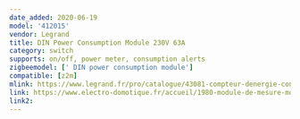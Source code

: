 ```yaml
---
date_added: 2020-06-19
model: '412015'
vendor: Legrand
title: DIN Power Consumption Module 230V 63A
category: switch
supports: on/off, power meter, consumption alerts
zigbeemodel: [' DIN power consumption module']
compatible: [z2m]
mlink: https://www.legrand.fr/pro/catalogue/43081-compteur-denergie-connecte/compteur-denergie-connecte-pour-installation-with-netatmo-livre-avec-1-transformateur-de-courant-ferme-63a-1-module
link: https://www.electro-domotique.fr/accueil/1980-module-de-mesure-modulaire-230v-with-netatmo-legrand-412015-3414971510180.html
link2: 
---
```

